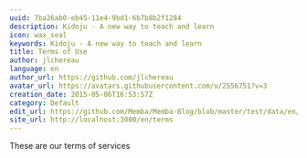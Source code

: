 ```yaml
---
uuid: 7ba26ab0-eb45-11e4-9bd1-6b7b8b2f1284
description: Kidoju - A new way to teach and learn
icon: wax_seal
keywords: Kidoju - A new way to teach and learn
title: Terms of Use
author: jlchereau
language: en
author_url: https://github.com/jlchereau
avatar_url: https://avatars.githubusercontent.com/u/2556751?v=3
creation_date: 2015-05-06T16:53:57Z
category: Default
edit_url: https://github.com/Memba/Memba-Blog/blob/master/test/data/en/pages/terms.md
site_url: http://localhost:3000/en/terms
---
```

These are our terms of services